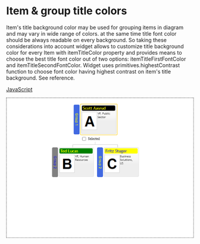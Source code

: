 # Item & group title colors

Item's title background color may be used for grouping items in diagram and may vary in wide range of colors. at the same time title font color should be always readable on every background. So taking these considerations into account widget allows to customize title background color for every Item with itemTitleColor property and provides means to choose the best title font color out of two options: itemTitleFirstFontColor and itemTitleSecondFontColor. Widget uses primitives.highestContrast function to choose font color having highest contrast on item's title background. See reference.

[JavaScript](javascript.controls/CaseItemAndGroupTitleColors.html)

![Screenshot](javascript.controls/__image_snapshots__/CaseItemAndGroupTitleColors-snap.png)